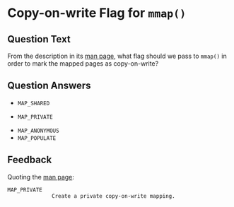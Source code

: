 # Copy-on-write Flag for `mmap()`

## Question Text

From the description in its [man page](https://man7.org/linux/man-pages/man2/mmap.2.html), what flag should we pass to `mmap()` in order to mark the mapped pages as copy-on-write?

## Question Answers

- `MAP_SHARED`
+ `MAP_PRIVATE`
- `MAP_ANONYMOUS`
- `MAP_POPULATE`

## Feedback

Quoting the [man page](https://man7.org/linux/man-pages/man2/mmap.2.html):

```
MAP_PRIVATE
              Create a private copy-on-write mapping.
```
